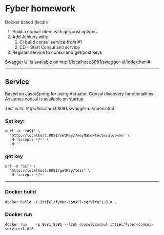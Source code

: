 # Fyber homework


Docker based (local):
1. Build a consul client with get/post options
2. Add Jenkins with:
   1. CI build consul service from #1
   2. CD - Start Consul and service
3. Register service to consul and get/post keys

Swagger UI is available on http://localhost:8081/swagger-ui/index.html#

---
## Service
Based on Java/Spring for using Actuator, Consul discovery functionalities 
Assumes consul is available on startup

Test with: 
http://localhost:8081/swagger-ui/index.html
### Set key:
```
curl -X 'POST' \
  'http://localhost:8081/setKey/?keyName=test&value=me' \
  -H 'accept: */*' \
  -d ''
  ```

### get key
```
url -X 'GET' \
  'http://localhost:8081/getKey/test' \
  -H 'accept: */*'
```


---
### Docker build
```
docker build -t ittiel/fyber-consul-service:1.0.0 . 
```
 ### Docker run
```
docker run    -p 8081:8081 --link consul:consul ittiel/fyber-consul-service:1.0.0
```
